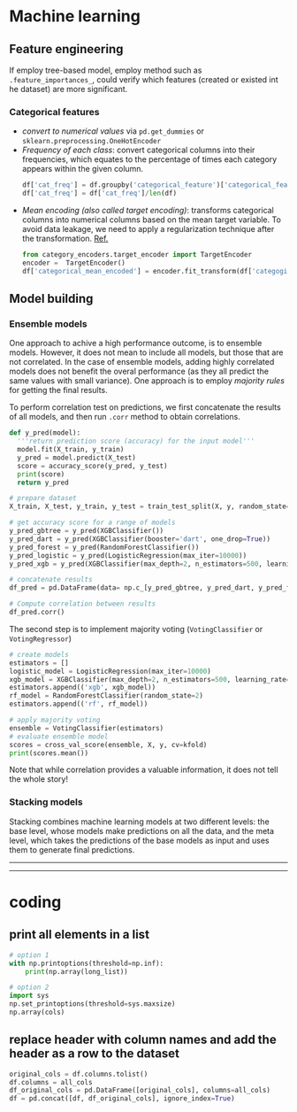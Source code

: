 # Machine learning

## Feature engineering
If employ tree-based model, employ method such as `.feature_importances_`, could verify which features (created or existed int he dataset) are more significant.


### Categorical features
- _convert to numerical values_ via `pd.get_dummies` or `sklearn.preprocessing.OneHotEncoder`
- _Frequency of each class_: convert categorical columns into their frequencies, which equates to the percentage of times each category appears within the given column.
  ```python
  df['cat_freq'] = df.groupby('categorical_feature')['categorical_feature'].transform('count') 
  df['cat_freq'] = df['cat_freq']/len(df)
  ```
- _Mean encoding (also called target encoding)_: transforms categorical columns into numerical columns based on the mean target variable. To avoid data leakage, we need to apply a regularization technique after the transformation. [Ref.](https://www.kaggle.com/vprokopev/mean-likelihood-encodings-a-comprehensive-study)
  ```python
  from category_encoders.target_encoder import TargetEncoder
  encoder =  TargetEncoder()
  df['categorical_mean_encoded'] = encoder.fit_transform(df['categogircal_feature'], df['target'])
  ```
## Model building

### Ensemble models

One approach to achive a high performance outcome, is to ensemble models. However, it does not mean to include all models, but those that are not correlated. In the case of ensemble models, adding highly correlated models does not benefit the overal performance (as they all predict the same values with small variance). One approach is to employ _majority rules_ for getting the final results.

To perform correlation test on predictions, we first concatenate the results of all models, and then run `.corr` method to obtain correlations. 
```python
def y_pred(model):
  '''return prediction score (accuracy) for the input model'''
  model.fit(X_train, y_train)
  y_pred = model.predict(X_test)
  score = accuracy_score(y_pred, y_test)
  print(score)
  return y_pred

# prepare dataset
X_train, X_test, y_train, y_test = train_test_split(X, y, random_state=2)

# get accuracy score for a range of models
y_pred_gbtree = y_pred(XGBClassifier())
y_pred_dart = y_pred(XGBClassifier(booster='dart', one_drop=True))
y_pred_forest = y_pred(RandomForestClassifier())
y_pred_logistic = y_pred(LogisticRegression(max_iter=10000))
y_pred_xgb = y_pred(XGBClassifier(max_depth=2, n_estimators=500, learning_rate=0.1))

# concatenate results
df_pred = pd.DataFrame(data= np.c_[y_pred_gbtree, y_pred_dart, y_pred_forest, y_pred_logistic, y_pred_xgb], columns=['gbtree', 'dart','forest', 'logistic', 'xgb'])

# Compute correlation between results
df_pred.corr()
```
The second step is to implement majority voting (`VotingClassifier` or `VotingRegressor`)
```python
# create models
estimators = []
logistic_model = LogisticRegression(max_iter=10000)
xgb_model = XGBClassifier(max_depth=2, n_estimators=500, learning_rate=0.1)
estimators.append(('xgb', xgb_model))
rf_model = RandomForestClassifier(random_state=2)
estimators.append(('rf', rf_model))

# apply majority voting
ensemble = VotingClassifier(estimators)
# evaluate ensemble model
scores = cross_val_score(ensemble, X, y, cv=kfold)
print(scores.mean())
```

Note that while correlation provides a valuable information, it does not tell the whole story! 

### Stacking models
Stacking combines machine learning models at two different levels: the base level, whose models make predictions on all the data, and the meta level, which takes the predictions of the base models as input and uses them to generate final predictions.


---
---

# coding 
## print all elements in a list
```python
# option 1
with np.printoptions(threshold=np.inf):
    print(np.array(long_list))

# option 2
import sys
np.set_printoptions(threshold=sys.maxsize)
np.array(cols)

```

## replace header with column names and add the header as a row to the dataset
```python
original_cols = df.columns.tolist()
df.columns = all_cols
df_original_cols = pd.DataFrame([original_cols], columns=all_cols)
df = pd.concat([df, df_original_cols], ignore_index=True)
```


